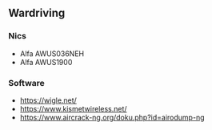 ## Wardriving

### Nics
- Alfa AWUS036NEH
- Alfa ‎AWUS1900


### Software
- https://wigle.net/
- https://www.kismetwireless.net/
- https://www.aircrack-ng.org/doku.php?id=airodump-ng